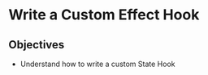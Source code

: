 # Write a Custom Effect Hook


## Objectives

- Understand how to write a custom State Hook


<!-- Speaker Notes

1. Write useStarWarsQuote function
2. Talk about call syntax but return syntax
3. Talk about apollo-react-hooks

 -->